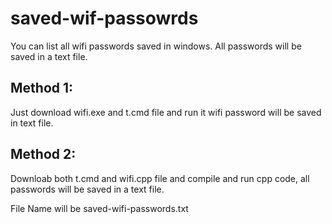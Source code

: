 # saved-wif-passowrds
You can list all wifi passwords saved in windows. 
All passwords will be saved in a text file.


## Method 1:
Just download wifi.exe and t.cmd file and run it wifi password will be saved in text file.

## Method 2:
Downloab both t.cmd and wifi.cpp file and compile and run cpp code, all passwords will be saved in a text file.

File Name will be saved-wifi-passwords.txt 
